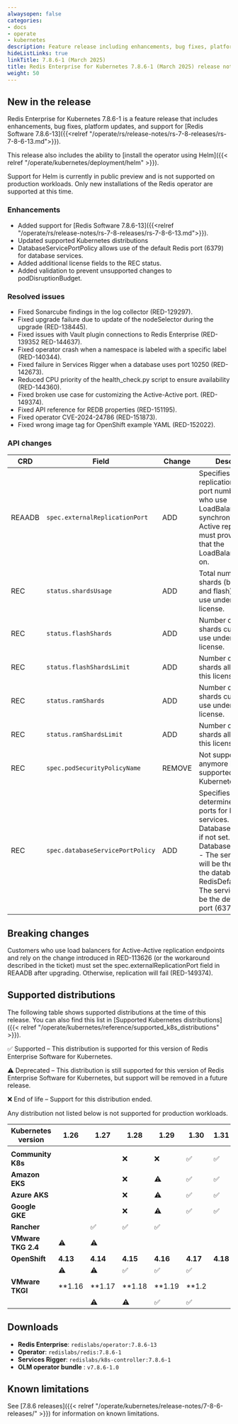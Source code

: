 ```yaml
---
alwaysopen: false
categories:
- docs
- operate
- kubernetes
description: Feature release including enhancements, bug fixes, platform updates, and support for Redis Software 7.8.6-13
hideListLinks: true
linkTitle: 7.8.6-1 (March 2025)
title: Redis Enterprise for Kubernetes 7.8.6-1 (March 2025) release notes
weight: 50
---
```


## New in the release

Redis Enterprise for Kubernetes 7.8.6-1 is a feature release that includes enhancements, bug fixes, platform updates, and support for [Redis Software 7.8.6-13]({{<relref "/operate/rs/release-notes/rs-7-8-releases/rs-7-8-6-13.md">}}).

This release also includes the ability to [install the operator using Helm]({{< relref "/operate/kubernetes/deployment/helm" >}}).

Support for Helm is currently in public preview and is not supported on production workloads. Only new installations of the Redis operator are supported at this time.

### Enhancements

- Added support for [Redis Software 7.8.6-13]({{<relref "/operate/rs/release-notes/rs-7-8-releases/rs-7-8-6-13.md">}}).
- Updated supported Kubernetes distributions
- DatabaseServicePortPolicy allows use of the default Redis port (6379) for database services.
- Added additional license fields to the REC status.
- Added validation to prevent unsupported changes to podDisruptionBudget.

### Resolved issues

- Fixed Sonarcube findings in the log collector (RED-129297).
- Fixed upgrade failure due to update of the nodeSelector during the upgrade (RED-138445).
- Fixed issues with Vault plugin connections to Redis Enterprise (RED-139352 RED-144637).
- Fixed operator crash when a namespace is labeled with a specific label (RED-140344).
- Fixed failure in Services Rigger when a database uses port 10250 (RED-142673).
- Reduced CPU priority of the health_check.py script to ensure availability (RED-144360).
- Fixed broken use case for customizing the Active-Active port. (RED-149374).
- Fixed API reference for REDB properties (RED-151195).
- Fixed operator CVE-2024-24786 (RED-151873).
- Fixed wrong image tag for OpenShift example YAML (RED-152022).

### API changes

| **CRD** | **Field** | **Change** | **Description** |
|---|---|---|---|
| REAADB | `spec.externalReplicationPort` | ADD | Specifies the replication endpoint port number for users who use LoadBalancers to synchronize Active-Active replicas and must provide the port that the LoadBalancer listens on. |
| REC | `status.shardsUsage` | ADD | Total number of shards (both RAM and flash) currently in use under this license. |
| REC | `status.flashShards` | ADD | Number of flash shards currently in use under this license. |
| REC | `status.flashShardsLimit` | ADD | Number of flash shards allowed under this license. |
| REC | `status.ramShards` | ADD | Number of RAM shards currently in use under this license. |
| REC | `status.ramShardsLimit` | ADD | Number of RAM shards allowed under this license. |
| REC | `spec.podSecurityPolicyName` | REMOVE | Not supported anymore by supported Kubernetes versions. |
| REC | `spec.databaseServicePortPolicy` | ADD | Specifies how to determine service ports for REDB services. Defaults to DatabasePortForward if not set. DatabasePortForward - The service port will be the same as the database port. RedisDefaultPort - The service port will be the default Redis port (6379).

## Breaking changes

Customers who use load balancers for Active-Active replication endpoints and rely on the change introduced in RED-113626 (or the workaround described in the ticket) must set the spec.externalReplicationPort field in REAADB after upgrading. Otherwise, replication will fail (RED-149374).

## Supported distributions

The following table shows supported distributions at the time of this release. You can also find this list in [Supported Kubernetes distributions]({{< relref "/operate/kubernetes/reference/supported_k8s_distributions" >}}).

<span title="Check mark icon">&#x2705;</span> Supported – This distribution is supported for this version of Redis Enterprise Software for Kubernetes.

<span title="Deprecation warning" class="font-serif">:warning:</span> Deprecated – This distribution is still supported for this version of Redis Enterprise Software for Kubernetes, but support will be removed in a future release.

<span title="X icon">&#x274c;</span> End of life – Support for this distribution ended.

Any distribution not listed below is not supported for production workloads.

| Kubernetes version | **1.26** | **1.27** | **1.28** | **1.29** | **1.30** | **1.31** | **1.32** |
|---|---|---|---|---|---|---|---|
|  |  |  |  |  |  |  |  |
| **Community K8s** |  |  | <span title="X icon">&#x274c;</span> | <span title="X icon">&#x274c;</span> | <span title="Supported">&#x2705;</span> | <span title="Supported">&#x2705;</span> | <span title="Supported">&#x2705;</span> |
| **Amazon EKS** |  |  | <span title="X icon">&#x274c;</span> | <span title="Deprecation warning" class="font-serif">:warning:</span> | <span title="Supported">&#x2705;</span> | <span title="Supported">&#x2705;</span> | <span title="Supported">&#x2705;</span> |
| **Azure AKS** |  |  | <span title="X icon">&#x274c;</span> | <span title="Deprecation warning" class="font-serif">:warning:</span> | <span title="Supported">&#x2705;</span> | <span title="Supported">&#x2705;</span> | <span title="Supported">&#x2705;</span> |
| **Google GKE** |  |  | <span title="X icon">&#x274c;</span> | <span title="Deprecation warning" class="font-serif">:warning:</span> | <span title="Supported">&#x2705;</span> | <span title="Supported">&#x2705;</span> | <span title="Supported">&#x2705;</span> |
| **Rancher** |  | <span title="Supported">&#x2705;</span> | <span title="Supported">&#x2705;</span> | <span title="Supported">&#x2705;</span> |  |  |  |
| **VMware TKG 2.4** | <span title="Deprecation warning" class="font-serif">:warning:</span> | <span title="Deprecation warning" class="font-serif">:warning:</span> |  |  |  |  |  |
| **OpenShift** | **4.13** | **4.14** | **4.15** | **4.16** | **4.17** | **4.18** |  |
|  | <span title="Deprecation warning" class="font-serif">:warning:</span> | <span title="Deprecation warning" class="font-serif">:warning:</span> | <span title="Supported">&#x2705;</span> | <span title="Supported">&#x2705;</span> | <span title="Supported">&#x2705;</span> |  |  |
| **VMware TKGI** | **1.16 | **1.17 | **1.18 | **1.19 | **1.2 |  |  |
|  |  | <span title="Deprecation warning" class="font-serif">:warning:</span> | <span title="Deprecation warning" class="font-serif">:warning:</span> | <span title="Supported">&#x2705;</span> | <span title="Supported">&#x2705;</span> |  |  |


## Downloads

- **Redis Enterprise**: `redislabs/operator:7.8.6-13`
- **Operator**: `redislabs/redis:7.8.6-1`
- **Services Rigger**: `redislabs/k8s-controller:7.8.6-1`
- **OLM operator bundle** : `v7.8.6-1.0`

## Known limitations

See [7.8.6 releases]({{< relref "/operate/kubernetes/release-notes/7-8-6-releases/" >}}) for information on known limitations.
